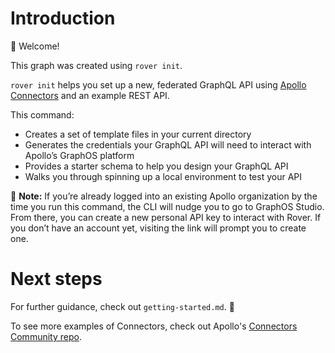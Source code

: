 # Introduction 

👋 Welcome\!

This graph was created using `rover init`. 

`rover init` helps you set up a new, federated GraphQL API using [Apollo Connectors](https://www.apollographql.com/docs/graphos/schema-design/connectors) and an example REST API.

This command:

* Creates a set of template files in your current directory
* Generates the credentials your GraphQL API will need to interact with Apollo’s GraphOS platform
* Provides a starter schema to help you design your GraphQL API
* Walks you through spinning up a local environment to test your API


📓 **Note:** If you’re already logged into an existing Apollo organization by the time you run this command, the CLI will nudge you to go to GraphOS Studio. From there, you can create a new personal API key to interact with Rover. If you don’t have an account yet, visiting the link will prompt you to create one.

# Next steps
For further guidance, check out `getting-started.md`. 🚀

To see more examples of Connectors, check out Apollo's [Connectors Community repo](https://github.com/apollographql/connectors-community).